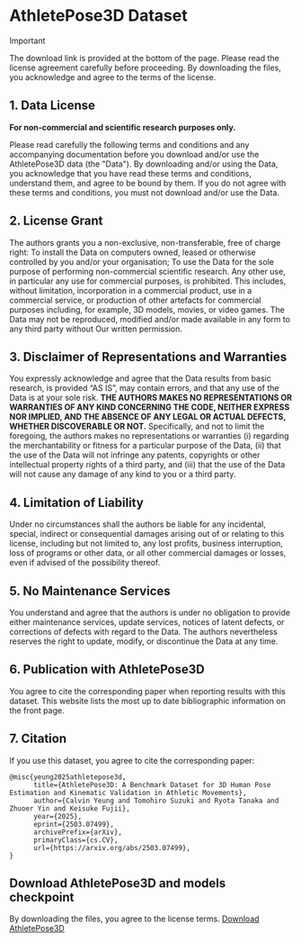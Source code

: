 # AthletePose3D Dataset

> [!IMPORTANT]
> The download link is provided at the bottom of the page.
> Please read the license agreement carefully before proceeding.
> By downloading the files, you acknowledge and agree to the terms of the license.

## 1. Data License
**For non-commercial and scientific research purposes only.**

Please read carefully the following terms and conditions and any accompanying documentation before you download and/or use the AthletePose3D data (the "Data"). By downloading and/or using the Data, you acknowledge that you have read these terms and conditions, understand them, and agree to be bound by them. If you do not agree with these terms and conditions, you must not download and/or use the Data.

## 2. License Grant
The authors grants you a non-exclusive, non-transferable, free of charge right: To install the Data on computers owned, leased or otherwise controlled by you and/or your organisation; To use the Data for the sole purpose of performing non-commercial scientific research. Any other use, in particular any use for commercial purposes, is prohibited. This includes, without limitation, incorporation in a commercial product, use in a commercial service, or production of other artefacts for commercial purposes including, for example, 3D models, movies, or video games. The Data may not be reproduced, modified and/or made available in any form to any third party without Our written permission.

## 3. Disclaimer of Representations and Warranties
You expressly acknowledge and agree that the Data results from basic research, is provided “AS IS”, may contain errors, and that any use of the Data is at your sole risk. **THE AUTHORS MAKES NO REPRESENTATIONS OR WARRANTIES OF ANY KIND CONCERNING THE CODE, NEITHER EXPRESS NOR IMPLIED, AND THE ABSENCE OF ANY LEGAL OR ACTUAL DEFECTS, WHETHER DISCOVERABLE OR NOT.** Specifically, and not to limit the foregoing, the authors makes no representations or warranties (i) regarding the merchantability or fitness for a particular purpose of the Data, (ii) that the use of the Data will not infringe any patents, copyrights or other intellectual property rights of a third party, and (iii) that the use of the Data will not cause any damage of any kind to you or a third party.

## 4. Limitation of Liability
Under no circumstances shall the authors be liable for any incidental, special, indirect or consequential damages arising out of or relating to this license, including but not limited to, any lost profits, business interruption, loss of programs or other data, or all other commercial damages or losses, even if advised of the possibility thereof.

## 5. No Maintenance Services
You understand and agree that the authors is under no obligation to provide either maintenance services, update services, notices of latent defects, or corrections of defects with regard to the Data. The authors nevertheless reserves the right to update, modify, or discontinue the Data at any time.

## 6. Publication with AthletePose3D
You agree to cite the corresponding paper when reporting results with this dataset. This website lists the most up to date bibliographic information on the front page.

## 7. Citation
If you use this dataset, you agree to cite the corresponding paper:
```
@misc{yeung2025athletepose3d,
      title={AthletePose3D: A Benchmark Dataset for 3D Human Pose Estimation and Kinematic Validation in Athletic Movements}, 
      author={Calvin Yeung and Tomohiro Suzuki and Ryota Tanaka and Zhuoer Yin and Keisuke Fujii},
      year={2025},
      eprint={2503.07499},
      archivePrefix={arXiv},
      primaryClass={cs.CV},
      url={https://arxiv.org/abs/2503.07499}, 
}
```
## Download AthletePose3D and models checkpoint
By downloading the files, you agree to the license terms. [Download AthletePose3D](https://drive.google.com/drive/folders/10YnMJAluiscnLkrdiluIeehNetdry5Ft?usp=sharing)
